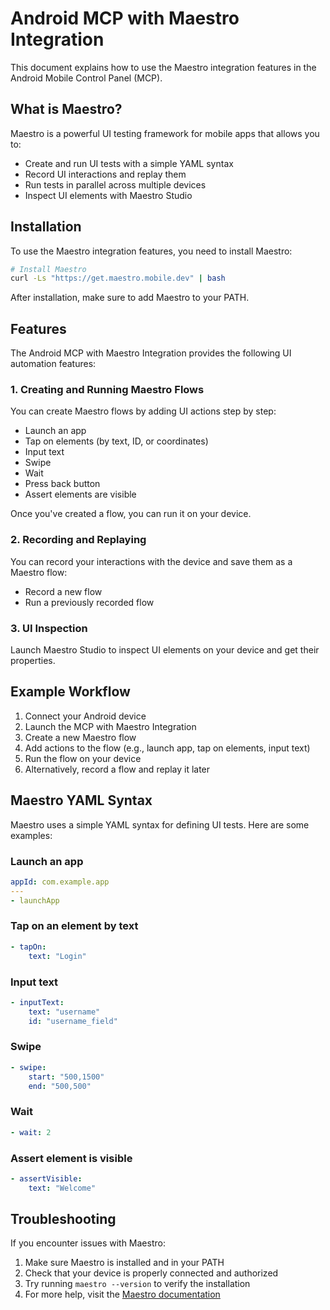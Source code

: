 # Android MCP with Maestro Integration

This document explains how to use the Maestro integration features in the Android Mobile Control Panel (MCP).

## What is Maestro?

Maestro is a powerful UI testing framework for mobile apps that allows you to:
- Create and run UI tests with a simple YAML syntax
- Record UI interactions and replay them
- Run tests in parallel across multiple devices
- Inspect UI elements with Maestro Studio

## Installation

To use the Maestro integration features, you need to install Maestro:

```bash
# Install Maestro
curl -Ls "https://get.maestro.mobile.dev" | bash
```

After installation, make sure to add Maestro to your PATH.

## Features

The Android MCP with Maestro Integration provides the following UI automation features:

### 1. Creating and Running Maestro Flows

You can create Maestro flows by adding UI actions step by step:
- Launch an app
- Tap on elements (by text, ID, or coordinates)
- Input text
- Swipe
- Wait
- Press back button
- Assert elements are visible

Once you've created a flow, you can run it on your device.

### 2. Recording and Replaying

You can record your interactions with the device and save them as a Maestro flow:
- Record a new flow
- Run a previously recorded flow

### 3. UI Inspection

Launch Maestro Studio to inspect UI elements on your device and get their properties.

## Example Workflow

1. Connect your Android device
2. Launch the MCP with Maestro Integration
3. Create a new Maestro flow
4. Add actions to the flow (e.g., launch app, tap on elements, input text)
5. Run the flow on your device
6. Alternatively, record a flow and replay it later

## Maestro YAML Syntax

Maestro uses a simple YAML syntax for defining UI tests. Here are some examples:

### Launch an app
```yaml
appId: com.example.app
---
- launchApp
```

### Tap on an element by text
```yaml
- tapOn:
    text: "Login"
```

### Input text
```yaml
- inputText:
    text: "username"
    id: "username_field"
```

### Swipe
```yaml
- swipe:
    start: "500,1500"
    end: "500,500"
```

### Wait
```yaml
- wait: 2
```

### Assert element is visible
```yaml
- assertVisible:
    text: "Welcome"
```

## Troubleshooting

If you encounter issues with Maestro:

1. Make sure Maestro is installed and in your PATH
2. Check that your device is properly connected and authorized
3. Try running `maestro --version` to verify the installation
4. For more help, visit the [Maestro documentation](https://maestro.mobile.dev/)